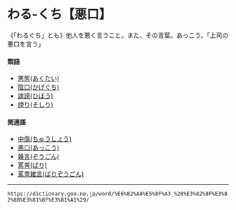 # わる‐くち【悪口】

《「わるぐち」とも》他人を悪く言うこと。また、その言葉。あっこう。「上司の悪口を言う」

#### 類語

-   [悪態(あくたい)](https://dictionary.goo.ne.jp/word/%E6%82%AA%E6%85%8B/#jn-2819)
-   [陰口(かげぐち)](https://dictionary.goo.ne.jp/word/%E9%99%B0%E5%8F%A3/#jn-39521)
-   [誹謗(ひぼう)](https://dictionary.goo.ne.jp/word/%E8%AA%B9%E8%AC%97/#jn-186929)
-   [謗り(そしり)](https://dictionary.goo.ne.jp/word/%E8%AC%97%E3%82%8A/#jn-130589)

#### 関連語

-   [中傷(ちゅうしょう)](https://dictionary.goo.ne.jp/word/%E4%B8%AD%E5%82%B7/#jn-143361)
-   [悪口(あっこう)](https://dictionary.goo.ne.jp/word/%E6%82%AA%E5%8F%A3_%28%E3%81%82%E3%81%A3%E3%81%93%E3%81%86%29/#jn-4793)
-   [雑言(ぞうごん)](https://dictionary.goo.ne.jp/word/%E9%9B%91%E8%A8%80_%28%E3%81%9E%E3%81%86%E3%81%94%E3%82%93%29/#jn-128524)
-   [罵詈(ばり)](https://dictionary.goo.ne.jp/word/%E7%BD%B5%E8%A9%88_%28%E3%81%B0%E3%82%8A%29/#jn-180009)
-   [罵詈雑言(ばりぞうごん)](https://dictionary.goo.ne.jp/word/%E7%BD%B5%E8%A9%88%E9%9B%91%E8%A8%80/#jn-180128)

---
`https://dictionary.goo.ne.jp/word/%E6%82%AA%E5%8F%A3_%28%E3%82%8F%E3%82%8B%E3%81%8F%E3%81%A1%29/`